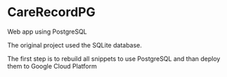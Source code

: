 # CareRecordPG
Web app using PostgreSQL 

The original project used the SQLite database.

The first step is to rebuild all snippets to use PostgreSQL and than deploy them to Google Cloud Platform
